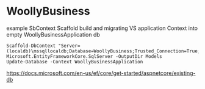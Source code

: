 # WoollyBusiness

example SbContext Scaffold build
and migrating VS application Context into empty WoollyBusinessApplication db
```
Scaffold-DbContext "Server=(localdb)\mssqllocaldb;Database=WoollyBusiness;Trusted_Connection=True;" Microsoft.EntityFrameworkCore.SqlServer -OutputDir Models
Update-Database -Context WoollyBusinessApplication
```
https://docs.microsoft.com/en-us/ef/core/get-started/aspnetcore/existing-db
